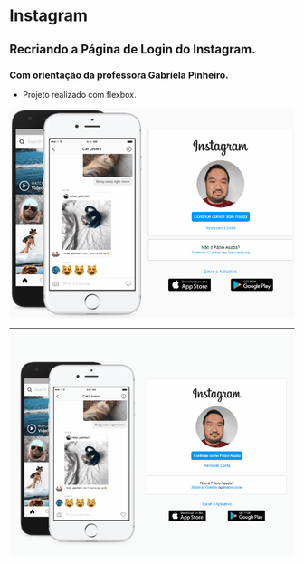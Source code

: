 # Instagram

## Recriando a Página de Login do Instagram. 
### Com orientação da professora Gabriela Pinheiro.

- Projeto realizado com flexbox.

![Recriação da tela de login do Instagram](https://github.com/FabioAsada/instagram/blob/main/Insta.gif)

---
![Flexbox](https://github.com/FabioAsada/instagram/blob/main/Insta2.gif)
